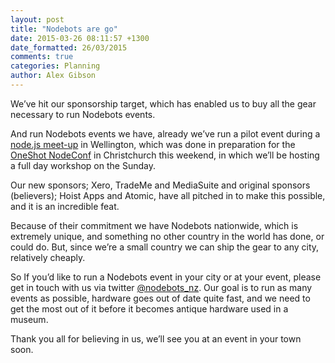 ```yaml
---
layout: post
title: "Nodebots are go"
date: 2015-03-26 08:11:57 +1300
date_formatted: 26/03/2015
comments: true
categories: Planning
author: Alex Gibson
---
```


We’ve hit our sponsorship target, which has enabled us to buy all the gear necessary to run Nodebots events.

And run Nodebots events we have, already we’ve  run a pilot event during a [node.js meet-up](http://www.meetup.com/Node-js-Wellington/events/221088394/) in Wellington, which was done in preparation for the [OneShot NodeConf](http://christchurch.nodeconf.com) in Christchurch this weekend, in which we’ll be hosting a full day workshop on the Sunday.

Our new sponsors; Xero, TradeMe and MediaSuite and original sponsors (believers); Hoist Apps and Atomic, have all pitched in to make this possible, and it is an incredible feat.

Because of their commitment we have Nodebots nationwide, which is extremely unique, and something no other country in the world has done, or could do. But, since we’re a small country we can ship the gear to any city, relatively cheaply.

So If you’d like to run a Nodebots event in your city or at your event, please get in touch with us via twitter [@nodebots_nz](https://twitter.com/nodebots_nz). Our goal is to run as many events as possible, hardware goes out of date quite fast, and we need to get the most out of it before it becomes antique hardware used in a museum.

Thank you all for believing in us, we’ll see you at an event in your town soon.
